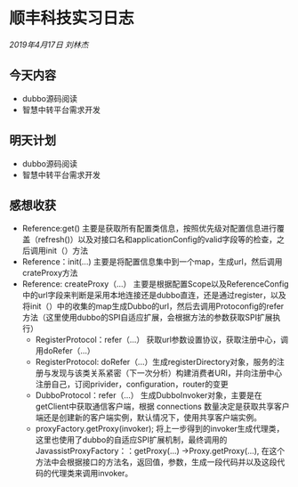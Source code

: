 # 顺丰科技实习日志

*2019年4月17日 刘林杰*

## 今天内容

- dubbo源码阅读 
- 智慧中转平台需求开发

## 明天计划

 - dubbo源码阅读
 - 智慧中转平台需求开发

## 感想收获

- Reference:get()   主要是获取所有配置类信息，按照优先级对配置信息进行覆盖（refresh()）以及对接口名和applicationConfig的valid字段等的检查，之后调用init（）方法
- Reference：init(...)  主要是将配置信息集中到一个map，生成url，然后调用crateProxy方法
- Reference:   createProxy（...） 主要是根据配置Scope以及ReferenceConfig中的url字段来判断是采用本地连接还是dubbo直连，还是通过register，以及将init（）中的收集的map生成Dubbo的url，然后去调用Protoconfig的refer方法（这里使用dubbo的SPI自适应扩展，会根据方法的参数获取SPI扩展执行）
  - RegisterProtocol：refer（...） 获取url参数设置协议，获取注册中心，调用doRefer（...）
  - RegisterProtocol:   doRefer（...）生成registerDirectory对象，服务的注册与发现与该类关系紧密（下一次分析）构建消费者URl，并向注册中心注册自己，订阅privider，configuration，router的变更
  - DubboProtocol：refer（...） 生成DubboInvoker对象，主要是在getClient中获取通信客户端，根据 connections 数量决定是获取共享客户端还是创建新的客户端实例，默认情况下，使用共享客户端实例。
  - proxyFactory.getProxy(invoker); 将上一步得到的invoker生成代理类，这里也使用了dubbo的自适应SPI扩展机制，最终调用的JavassistProxyFactory：：getProxy(...) ->Proxy.getProxy(...), 在这个方法中会根据接口的方法名，返回值，参数，生成一段代码并以及这段代码的代理类来调用invoker。

